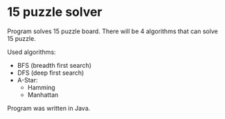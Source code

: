 # 15 puzzle solver
Program solves 15 puzzle board. There will be 4 algorithms that can solve 15 puzzle.

Used algorithms:
* BFS (breadth first search)
* DFS (deep first search)
* A-Star:
  * Hamming
  * Manhattan

Program was written in Java.
